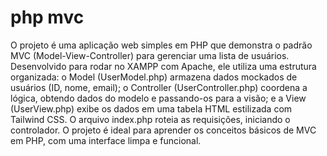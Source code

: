# php mvc 
O projeto é uma aplicação web simples em PHP que demonstra o padrão MVC (Model-View-Controller) para gerenciar uma lista de usuários. Desenvolvido para rodar no XAMPP com Apache, ele utiliza uma estrutura organizada: o Model (UserModel.php) armazena dados mockados de usuários (ID, nome, email); o Controller (UserController.php) coordena a lógica, obtendo dados do modelo e passando-os para a visão; e a View (UserView.php) exibe os dados em uma tabela HTML estilizada com Tailwind CSS. O arquivo index.php roteia as requisições, iniciando o controlador. O projeto é ideal para aprender os conceitos básicos de MVC em PHP, com uma interface limpa e funcional.
